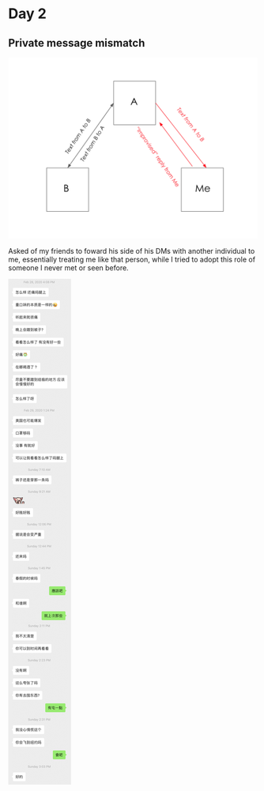 # Day 2
## Private message mismatch

![chat dia](assets/1.png)

Asked of my friends to foward his side of his DMs with another individual to me, essentially treating me like that person, while I tried to adopt this role of someone I never met or seen before.

![chat](assets/chat.png)
